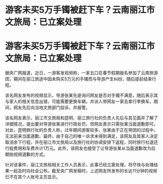 # 游客未买5万手镯被赶下车？云南丽江市文旅局：已立案处理

# 游客未买5万手镯被赶下车？云南丽江市文旅局：已立案处理

据央广网报道，近日，一游客发视频称，一家五口在春节假期报名参加了云南旅游团，期间在丽江旅途中因未购买5万元的手镯而与导游产生纠纷，随后提前结束行程。

该名网友发布的视频显示，导游张某先是询问网友是否对手镯不满意，随后表示其与家人的相关信息出错，可能需要更换车辆，并派人带网友一家去拿行李换车。期间，网友先后向当地文旅部门投诉，并报警。

该名网友表示，丽江市文旅局和昆明、丽江旅行社的负责人先后与其见面并了解了详细情况，提出要对导游张某进行行政处罚，但网友表示只需张某当面道歉即可。对此，昆明旅行社的负责人称，过年期间游客较多，张某由于正在带团的过程中，无法前来当面道歉。最终，由于自己的唯一诉求未得到满足，该网友及其家人决定取消余下行程，并在丽江市文旅局以及旅行社的协调安排下返程，同时旅行社退还行程费用和车费共计1万元。此外，该网友也接受了让导游张某从当面道歉改为后期拍视频道歉的方式。

针对该事件，丽江文旅局相关工作人员表示，此事已经立案处理，将尽快与处理结果一起及时向社会公布。截至央广网发稿时，上述网友所发布的长达11分钟的视频已不在其个人账号主页显示。​​​​

